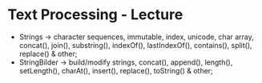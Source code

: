 # Text Processing - Lecture

* Strings -> character sequences, immutable, index, unicode, char array, concat(), join(), substring(), indexOf(), lastIndexOf(), contains(), split(), replace() & other;
* StringBilder -> build/modify strings, concat(), append(), length(), setLength(), charAt(), insert(), replace(), toString() & other;
